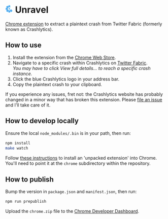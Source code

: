 # ![Icon](/chrome/img/icon-24.png) Unravel

[Chrome extension](https://chrome.google.com/webstore/detail/unravel/opccdmdchkjidmnneegkgglhgigpkopa)
to extract a plaintext crash from Twitter Fabric (formerly known as
Crashlytics).

## How to use

1. Install the extension from the
   [Chrome Web Store](https://chrome.google.com/webstore/detail/unravel/opccdmdchkjidmnneegkgglhgigpkopa).
2. Navigate to a specific crash within Crashlytics on
   [Twitter Fabric](https://fabric.io).  
   _You may have to click *View full details...* to reach a specific crash instance._
3. Click the blue Crashlytics logo in your address bar.
4. Copy the plaintext crash to your clipboard.

If you experience any issues, fret not: the Crashlytics website has probably
changed in a minor way that has broken this extension. Please
[file an issue](https://github.com/jamesreggio/unravel/issues/new) and I'll
take care of it.

## How to develop locally

Ensure the local `node_modules/.bin` is in your path, then run:

```sh
npm install
make watch
```

Follow [these instructions](https://developer.chrome.com/extensions/getstarted#unpacked)
to install an 'unpacked extension' into Chrome. You'll need to point it at the
`chrome` subdirectory within the repository.

## How to publish

Bump the version in `package.json` and `manifest.json`, then run:

```sh
npm run prepublish
```

Upload the `chrome.zip` file to the
[Chrome Developer Dashboard](https://chrome.google.com/webstore/developer/dashboard).
